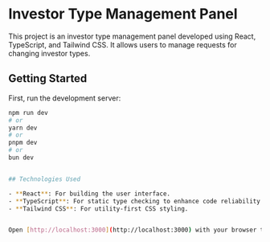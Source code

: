 # Investor Type Management Panel

This project is an investor type management panel developed using React, TypeScript, and Tailwind CSS. It allows users to manage requests for changing investor types.

## Getting Started

First, run the development server:

```bash
npm run dev
# or
yarn dev
# or
pnpm dev
# or
bun dev


## Technologies Used

- **React**: For building the user interface.
- **TypeScript**: For static type checking to enhance code reliability.
- **Tailwind CSS**: For utility-first CSS styling.


Open [http://localhost:3000](http://localhost:3000) with your browser to see the result.

